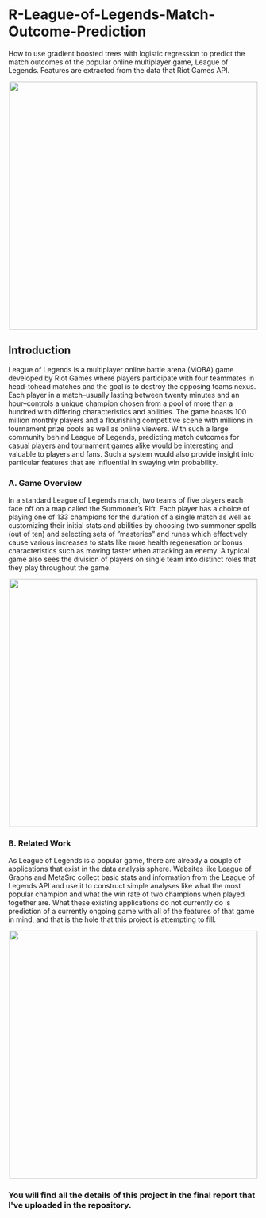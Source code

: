 # R-League-of-Legends-Match-Outcome-Prediction
How to use gradient boosted trees with logistic regression to predict the match outcomes of the popular online multiplayer game, League of Legends. Features are extracted from the data that Riot Games API.

<p align="middle"><img src="https://i2.wp.com/oracleselixir.com/wp-content/uploads/2019/09/League-of-Legends-Win-Probability-Chart-LCS-Finals.png" height="500"></p>

## Introduction

League of Legends is a multiplayer online battle arena (MOBA) game developed by Riot Games where players participate with four teammates in head-tohead matches and the goal is to destroy the opposing teams nexus. Each player in a match–usually lasting between twenty minutes and an hour–controls a unique champion chosen from a pool of more than a hundred with differing characteristics and abilities. The game boasts 100 million monthly players and a flourishing competitive scene with millions in tournament prize pools as well as online viewers. With such a large community behind League of Legends, predicting match outcomes for casual players and tournament games
alike would be interesting and valuable to players and fans. Such a system would also provide insight into
particular features that are influential in swaying win probability.

### A. Game Overview
In a standard League of Legends match, two teams of five players each face off on a map called the Summoner’s Rift. Each player has a choice of playing one of 133 champions for the duration of a single match as well as customizing their initial stats and abilities by choosing two summoner spells (out of ten) and
selecting sets of ”masteries” and runes which effectively cause various increases to stats like more health
regeneration or bonus characteristics such as moving
faster when attacking an enemy. A typical game also
sees the division of players on single team into distinct
roles that they play throughout the game.

<p align="middle"><img src="https://i.ytimg.com/vi/GZjwn-Bimls/maxresdefault.jpg" height="500"></p>

### B. Related Work
As League of Legends is a popular game, there are
already a couple of applications that exist in the data
analysis sphere. Websites like League of Graphs and
MetaSrc collect basic stats and information from the
League of Legends API and use it to construct simple
analyses like what the most popular champion and what
the win rate of two champions when played together
are. What these existing applications do not currently
do is prediction of a currently ongoing game with all
of the features of that game in mind, and that is the
hole that this project is attempting to fill.

<p align="middle"><img src="https://am-a.akamaihd.net/image?f=https://news-a.akamaihd.net/public/images/articles/2018/august/stats/Stats_Combat_EN.jpg" height="500"></p>

### You will find all the details of this project in the final report that I've uploaded in the repository.
